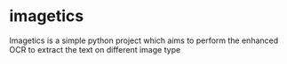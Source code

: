# imagetics
Imagetics is a simple python project which aims to perform the enhanced OCR to extract the text on different image type
